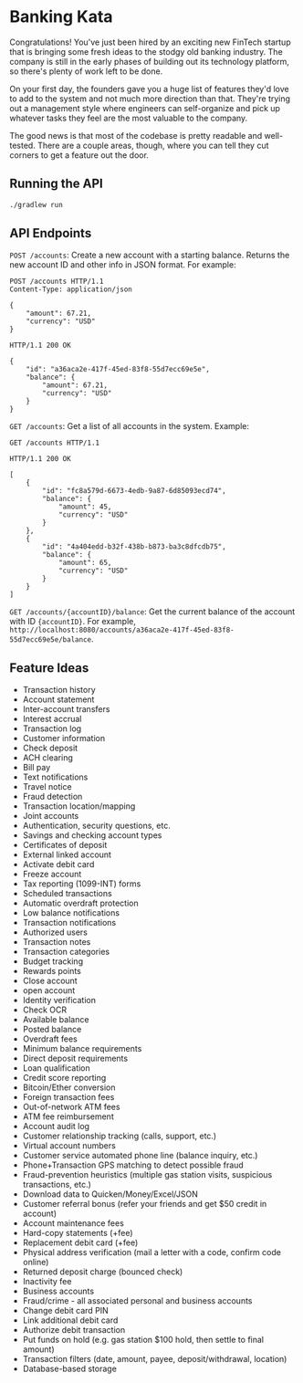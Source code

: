 # Banking Kata

Congratulations! You've just been hired by an exciting new FinTech startup that is bringing some fresh ideas to the stodgy old banking industry. The company is still in the early phases of building out its technology platform, so there's plenty of work left to be done.

On your first day, the founders gave you a huge list of features they'd love to add to the system and not much more direction than that. They're trying out a management style where engineers can self-organize and pick up whatever tasks they feel are the most valuable to the company.

The good news is that most of the codebase is pretty readable and well-tested. There are a couple areas, though, where you can tell they cut corners to get a feature out the door.

## Running the API

```sh
./gradlew run
```

## API Endpoints

`POST /accounts`: Create a new account with a starting balance. Returns the new account ID and other info in JSON format. For example:

```
POST /accounts HTTP/1.1
Content-Type: application/json

{
    "amount": 67.21,
    "currency": "USD"
}
```

```
HTTP/1.1 200 OK

{
    "id": "a36aca2e-417f-45ed-83f8-55d7ecc69e5e",
    "balance": {
        "amount": 67.21,
        "currency": "USD"
    }
}
```

`GET /accounts`: Get a list of all accounts in the system. Example:

```
GET /accounts HTTP/1.1
```

```
HTTP/1.1 200 OK

[
    {
        "id": "fc8a579d-6673-4edb-9a87-6d85093ecd74",
        "balance": {
            "amount": 45,
            "currency": "USD"
        }
    },
    {
        "id": "4a404edd-b32f-438b-b873-ba3c8dfcdb75",
        "balance": {
            "amount": 65,
            "currency": "USD"
        }
    }
]
```

`GET /accounts/{accountID}/balance`: Get the current balance of the account with ID `{accountID}`. For example,  `http://localhost:8080/accounts/a36aca2e-417f-45ed-83f8-55d7ecc69e5e/balance`.

## Feature Ideas

- Transaction history
- Account statement
- Inter-account transfers
- Interest accrual
- Transaction log
- Customer information
- Check deposit
- ACH clearing
- Bill pay
- Text notifications
- Travel notice
- Fraud detection
- Transaction location/mapping
- Joint accounts
- Authentication, security questions, etc.
- Savings and checking account types
- Certificates of deposit
- External linked account
- Activate debit card
- Freeze account
- Tax reporting (1099-INT) forms
- Scheduled transactions
- Automatic overdraft protection
- Low balance notifications
- Transaction notifications
- Authorized users
- Transaction notes
- Transaction categories
- Budget tracking
- Rewards points
- Close account
- open account
- Identity verification
- Check OCR
- Available balance
- Posted balance
- Overdraft fees
- Minimum balance requirements
- Direct deposit requirements
- Loan qualification
- Credit score reporting
- Bitcoin/Ether conversion
- Foreign transaction fees
- Out-of-network ATM fees
- ATM fee reimbursement
- Account audit log
- Customer relationship tracking (calls, support, etc.)
- Virtual account numbers
- Customer service automated phone line (balance inquiry, etc.)
- Phone+Transaction GPS matching to detect possible fraud
- Fraud-prevention heuristics  (multiple gas station visits, suspicious transactions, etc.)
- Download data to Quicken/Money/Excel/JSON
- Customer referral bonus (refer your friends and get $50 credit in account)
- Account maintenance fees
- Hard-copy statements (+fee)
- Replacement debit card (+fee)
- Physical address verification (mail a letter with a code, confirm code online)
- Returned deposit charge (bounced check)
- Inactivity fee
- Business accounts
- Fraud/crime - all associated personal and business accounts
- Change debit card PIN
- Link additional debit card
- Authorize debit transaction
- Put funds on hold (e.g. gas station $100 hold, then settle to final amount)
- Transaction filters (date, amount, payee, deposit/withdrawal, location)
- Database-based storage
